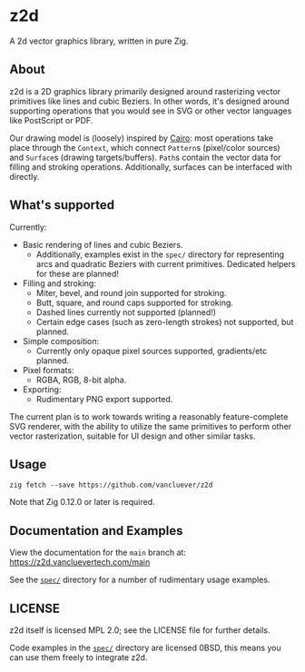 # z2d

A 2d vector graphics library, written in pure Zig.

## About

z2d is a 2D graphics library primarily designed around rasterizing vector
primitives like lines and cubic Beziers. In other words, it's designed around
supporting operations that you would see in SVG or other vector languages like
PostScript or PDF.

Our drawing model is (loosely) inspired by
[Cairo](https://www.cairographics.org): most operations take place through the
`Context`, which connect `Pattern`s (pixel/color sources) and `Surface`s
(drawing targets/buffers). `Path`s contain the vector data for filling and
stroking operations. Additionally, surfaces can be interfaced with directly.

## What's supported

Currently:

 * Basic rendering of lines and cubic Beziers.
   - Additionally, examples exist in the `spec/` directory for representing arcs
     and quadratic Beziers with current primitives. Dedicated helpers for these
     are planned!
 * Filling and stroking:
   - Miter, bevel, and round join supported for stroking.
   - Butt, square, and round caps supported for stroking.
   - Dashed lines currently not supported (planned!)
   - Certain edge cases (such as zero-length strokes) not supported, but
     planned.
 * Simple composition:
   - Currently only opaque pixel sources supported, gradients/etc planned.
 * Pixel formats:
   - RGBA, RGB, 8-bit alpha.
 * Exporting:
   - Rudimentary PNG export supported.

The current plan is to work towards writing a reasonably feature-complete SVG
renderer, with the ability to utilize the same primitives to perform other
vector rasterization, suitable for UI design and other similar tasks.

## Usage

`zig fetch --save https://github.com/vancluever/z2d`

Note that Zig 0.12.0 or later is required.

## Documentation and Examples

View the documentation for the `main` branch at: https://z2d.vancluevertech.com/main

See the [`spec/`](spec/) directory for a number of rudimentary usage examples.

## LICENSE

z2d itself is licensed MPL 2.0; see the LICENSE file for further details.

Code examples in the [`spec/`](spec/) directory are licensed 0BSD, this means
you can use them freely to integrate z2d.
